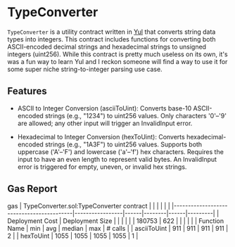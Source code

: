 # TypeConverter

`TypeConverter` is a utility contract written in [Yul](https://docs.soliditylang.org/en/latest/yul.html) that converts string data types into integers. This contract includes functions for converting both ASCII-encoded decimal strings and hexadecimal strings to unsigned integers (uint256). While this contract is pretty much useless on its own, it's was a fun way to learn Yul  and I reckon someone will find a way to use it for some super niche string-to-integer parsing use case.

## Features

- ASCII to Integer Conversion (asciiToUint): Converts base-10 ASCII-encoded strings (e.g., "1234") to uint256 values. Only characters '0'–'9' are allowed; any other input will trigger an InvalidInput error.

- Hexadecimal to Integer Conversion (hexToUint): Converts hexadecimal-encoded strings (e.g., "1A3F") to uint256 values. Supports both uppercase ('A'–'F') and lowercase ('a'–'f') hex characters. Requires the input to have an even length to represent valid bytes. An InvalidInput error is triggered for empty, uneven, or invalid hex strings.

## Gas Report

gas
| TypeConverter.sol:TypeConverter contract | | | | | |
|------------------------------------------|-----------------|------|--------|------|---------|
| Deployment Cost | Deployment Size | | | | |
| 180753 | 622 | | | | |
| Function Name | min | avg | median | max | # calls |
| asciiToUint | 911 | 911 | 911 | 911 | 2 |
| hexToUint | 1055 | 1055 | 1055 | 1055 | 1 |

